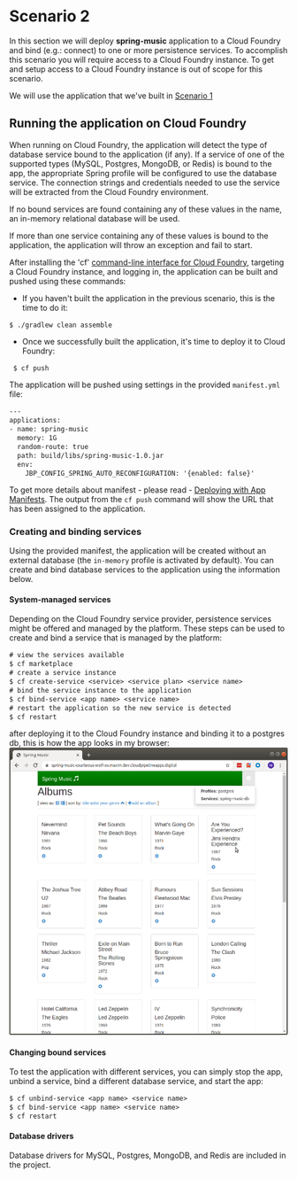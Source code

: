 # Scenario 2
In this section we will deploy **spring-music** application to a Cloud Foundry and bind (e.g.: connect) to one or more persistence services. To accomplish this scenario you will require access to a Cloud Foundry instance. To get and setup access to a Cloud Foundry instance is out of scope for this scenario.

We will use the application that we've built in [Scenario 1](../scenario-01/readme.md)

## Running the application on Cloud Foundry
When running on Cloud Foundry, the application will detect the type of database service bound to the application (if any). If a service of one of the supported types (MySQL, Postgres, MongoDB, or Redis) is bound to the app, the appropriate Spring profile will be configured to use the database service. The connection strings and credentials needed to use the service will be extracted from the Cloud Foundry environment.

If no bound services are found containing any of these values in the name, an in-memory relational database will be used.

If more than one service containing any of these values is bound to the application, the application will throw an exception and fail to start.

After installing the 'cf' [command-line interface for Cloud Foundry](http://docs.cloudfoundry.org/cf-cli/), targeting a Cloud Foundry instance, and logging in, the application can be built and pushed using these commands:
 - If you haven't built the application in the previous scenario, this is the time to do it:
 ```
 $ ./gradlew clean assemble
 ```
 - Once we successfully built the application, it's time to deploy it to Cloud Foundry:
 ```
  $ cf push
 ```

The application will be pushed using settings in the provided `manifest.yml` file:
```
---
applications:
- name: spring-music
  memory: 1G
  random-route: true
  path: build/libs/spring-music-1.0.jar
  env:
    JBP_CONFIG_SPRING_AUTO_RECONFIGURATION: '{enabled: false}'
```
To get more details about manifest - please read - [Deploying with App Manifests](https://docs.cloudfoundry.org/devguide/deploy-apps/manifest.html).
The output from the `cf push` command will show the URL that has been assigned to the application.

### Creating and binding services

Using the provided manifest, the application will be created without an external database (the `in-memory` profile is activated by default). You can create and bind database services to the application using the information below.

#### System-managed services

Depending on the Cloud Foundry service provider, persistence services might be offered and managed by the platform. These steps can be used to create and bind a service that is managed by the platform:

~~~
# view the services available
$ cf marketplace
# create a service instance
$ cf create-service <service> <service plan> <service name>
# bind the service instance to the application
$ cf bind-service <app name> <service name>
# restart the application so the new service is detected
$ cf restart
~~~

after deploying it to the Cloud Foundry instance and binding it to a postgres db, this is how the app looks in my browser:
![](spring-music-with-db-on-cf.png)

#### Changing bound services

To test the application with different services, you can simply stop the app, unbind a service, bind a different database service, and start the app:

~~~
$ cf unbind-service <app name> <service name>
$ cf bind-service <app name> <service name>
$ cf restart
~~~

#### Database drivers

Database drivers for MySQL, Postgres, MongoDB, and Redis are included in the project.
